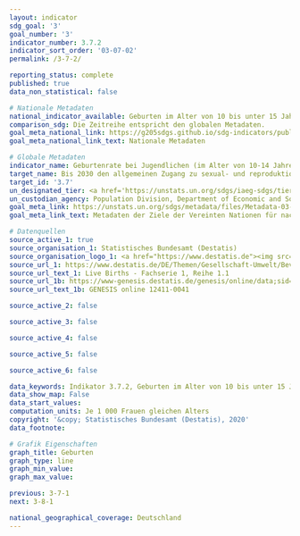 ```yaml
---
layout: indicator
sdg_goal: '3'
goal_number: '3'
indicator_number: 3.7.2
indicator_sort_order: '03-07-02'
permalink: /3-7-2/

reporting_status: complete
published: true
data_non_statistical: false

# Nationale Metadaten
national_indicator_available: Geburten im Alter von 10 bis unter 15 Jahren <br> Geburten im Alter von 15 bis unter 20 Jahren
comparison_sdg: Die Zeitreihe entspricht den globalen Metadaten.
goal_meta_national_link: https://g205sdgs.github.io/sdg-indicators/public/MetaDe/3.7.2.pdf
goal_meta_national_link_text: Nationale Metadaten

# Globale Metadaten
indicator_name: Geburtenrate bei Jugendlichen (im Alter von 10-14 Jahren und 15-19 Jahren) je 1&nbsp;000 Frauen in dieser Altersgruppe
target_name: Bis 2030 den allgemeinen Zugang zu sexual- und reproduktionsmedizinischer Versorgung, einschließlich Familienplanung, Information und Aufklärung, und die Einbeziehung der reproduktiven Gesundheit in nationale Strategien und Programme gewährleisten
target_id: '3.7'
un_designated_tier: <a href='https://unstats.un.org/sdgs/iaeg-sdgs/tier-classification/' title='Klicken Sie hier um weitere Informationen zur UN-Tier-Klassifikation zu erhalten.'>Tier I</a>
un_custodian_agency: Population Division, Department of Economic and Social Affairs (DESA)
goal_meta_link: https://unstats.un.org/sdgs/metadata/files/Metadata-03-07-02.pdf
goal_meta_link_text: Metadaten der Ziele der Vereinten Nationen für nachhaltige Entwicklung

# Datenquellen
source_active_1: true
source_organisation_1: Statistisches Bundesamt (Destatis)
source_organisation_logo_1: <a href="https://www.destatis.de"><img src="https://g205sdgs.github.io/sdg-indicators/public/OrgImgDe/destatis.png" alt="Logo destatis" style="height:60px; width:148px"/></a>
source_url_1: https://www.destatis.de/DE/Themen/Gesellschaft-Umwelt/Bevoelkerung/Geburten/Publikationen/Downloads-Geburten/bevoelkerungsbewegung-2010110157004.xlsx
source_url_text_1: Live Births - Fachserie 1, Reihe 1.1
source_url_1b: https://www-genesis.destatis.de/genesis/online/data;sid=3C5B3EACF2609DD69F5959C972293B43.GO_1_5?operation=abruftabellenVerzeichnis
source_url_text_1b: GENESIS online 12411-0041

source_active_2: false

source_active_3: false

source_active_4: false

source_active_5: false

source_active_6: false

data_keywords: Indikator 3.7.2, Geburten im Alter von 10 bis unter 15 Jahren, Geburten im Alter von 15 bis unter 20 Jahren, Hauptabteilung Wirtschaftliche und Soziale Angelegenheiten (DESA)
data_show_map: False
data_start_values:
computation_units: Je 1 000 Frauen gleichen Alters
copyright: '&copy; Statistisches Bundesamt (Destatis), 2020'
data_footnote:

# Grafik Eigenschaften
graph_title: Geburten
graph_type: line
graph_min_value:
graph_max_value:

previous: 3-7-1
next: 3-8-1

national_geographical_coverage: Deutschland
---
```

